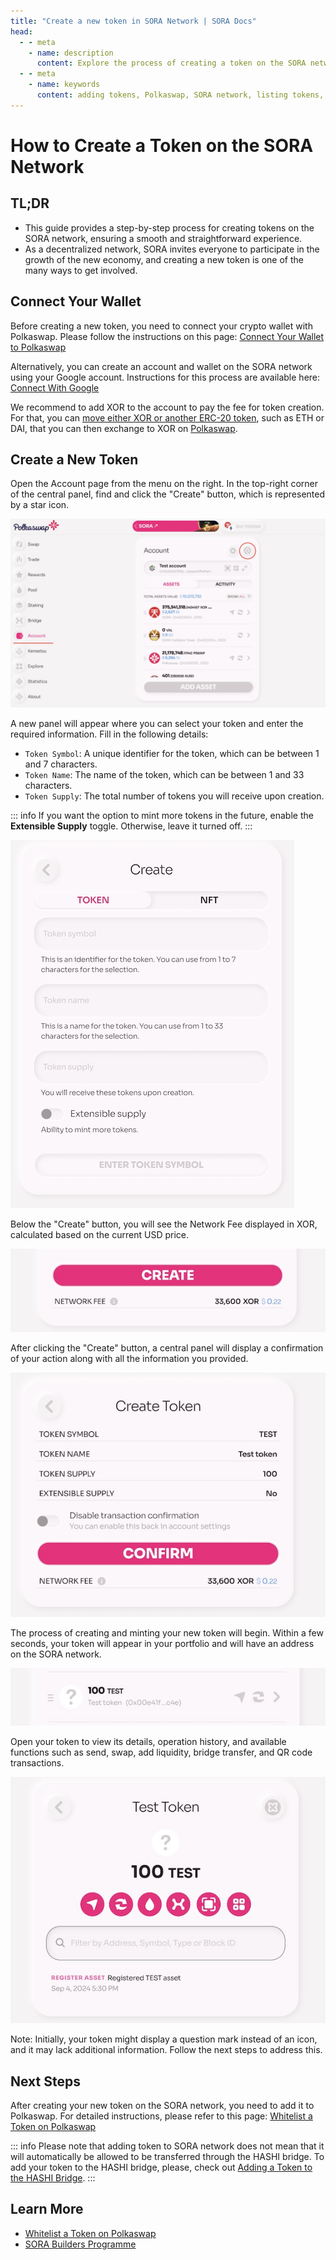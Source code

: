 ```yaml
---
title: "Create a new token in SORA Network | SORA Docs"
head:
  - - meta
    - name: description
      content: Explore the process of creating a token on the SORA network. Learn how community members can create a new token and contribute to the development of the SORA ecosystem by submitting their ideas and collaborating with the SORA team.
  - - meta
    - name: keywords
      content: adding tokens, Polkaswap, SORA network, listing tokens, requirements, procedures, blockchain networks, whitelist, create token, create a new token, register a new token
---
```


# How to Create a Token on the SORA Network

## TL;DR

- This guide provides a step-by-step process for creating tokens on the SORA network, ensuring a smooth and straightforward experience.
- As a decentralized network, SORA invites everyone to participate in the growth of the new economy, and creating a new token is one of the many ways to get involved.

## Connect Your Wallet

Before creating a new token, you need to connect your crypto wallet with Polkaswap. Please follow the instructions on this page: [Connect Your Wallet to Polkaswap](./polkaswap-connect-wallet.md)

Alternatively, you can create an account and wallet on the SORA network using your Google account. Instructions for this process are available here: [Connect With Google](./polkaswap-connect-with-google.md)

We recommend to add XOR to the account to pay the fee for token creation. For that, you can [move either XOR or another ERC-20 token](https://wiki.sora.org/guides/how-to-transfer-from-ethereum-mainnet-to-sora-v2-hashi-bridge), such as ETH or DAI, that you can then exchange to XOR on [Polkaswap](https://polkaswap.io/#/swap).

## Create a New Token

Open the Account page from the menu on the right. In the top-right corner of the central panel, find and click the "Create" button, which is represented by a star icon.

![](./assets/account-button-create.jpg)

A new panel will appear where you can select your token and enter the required information. Fill in the following details:

- `Token Symbol`: A unique identifier for the token, which can be between 1 and 7 characters.
- `Token Name`: The name of the token, which can be between 1 and 33 characters.
- `Token Supply`: The total number of tokens you will receive upon creation.

::: info
If you want the option to mint more tokens in the future, enable the **Extensible Supply** toggle. Otherwise, leave it turned off.
:::

![](./assets/create-token.jpg)

Below the "Create" button, you will see the Network Fee displayed in XOR, calculated based on the current USD price.

![](./assets/button-create-token.jpg)

After clicking the "Create" button, a central panel will display a confirmation of your action along with all the information you provided.

![](./assets/confrim-create-token.jpg)

The process of creating and minting your new token will begin. Within a few seconds, your token will appear in your portfolio and will have an address on the SORA network.

![](./assets/new-token-in-portfolio.jpg)

Open your token to view its details, operation history, and available functions such as send, swap, add liquidity, bridge transfer, and QR code transactions.

![](./assets/new-token-details.jpg)

Note: Initially, your token might display a question mark instead of an icon, and it may lack additional information. Follow the next steps to address this.

## Next Steps

After creating your new token on the SORA network, you need to add it to Polkaswap. For detailed instructions, please refer to this page: [Whitelist a Token on Polkaswap](./whitelist-token-to-polkaswap.md)

::: info
Please note that adding token to SORA network does not mean that it
will automatically be allowed to be transferred through the HASHI
bridge. To add your token to the HASHI bridge, please, check out
[Adding a Token to the HASHI Bridge](../snippets/../adding-tokens-to-hashi-bridge).
:::


## Learn More

- [Whitelist a Token on Polkaswap](./whitelist-token-to-polkaswap.md)
- [SORA Builders Programme](/sora-builders)
